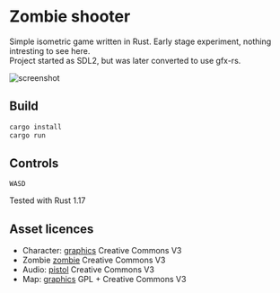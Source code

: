 # Zombie shooter

Simple isometric game written in Rust. Early stage experiment, nothing intresting to see here.<br/>
Project started as SDL2, but was later converted to use gfx-rs.

![screenshot](http://laastine.kapsi.fi/kuvat/zombieshooter.png)

## Build

```bash
cargo install
cargo run
```

## Controls

`WASD`

Tested with Rust 1.17

## Asset licences

* Character: [graphics](http://opengameart.org/content/tmim-heroine-bleeds-game-art) Creative Commons V3
* Zombie [zombie](http://opengameart.org/content/zombie-sprites) Creative Commons V3
* Audio: [pistol](http://opengameart.org/content/chaingun-pistol-rifle-shotgun-shots) Creative Commons V3
* Map: [graphics](http://opengameart.org/content/tiled-terrains) GPL + Creative Commons V3
